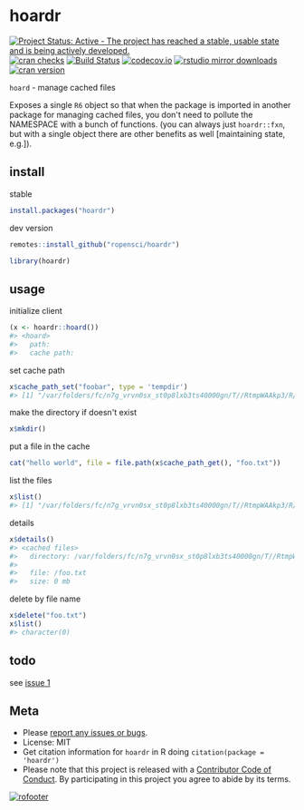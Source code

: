 hoardr
======



[![Project Status: Active - The project has reached a stable, usable state and is being actively developed.](https://www.repostatus.org/badges/latest/active.svg)](https://www.repostatus.org/#active)
[![cran checks](https://cranchecks.info/badges/worst/hoardr)](https://cranchecks.info/pkgs/hoardr)
[![Build Status](https://travis-ci.org/ropensci/hoardr.svg?branch=master)](https://travis-ci.org/ropensci/hoardr)
[![codecov.io](https://codecov.io/github/ropensci/hoardr/coverage.svg?branch=master)](https://codecov.io/github/ropensci/hoardr?branch=master)
[![rstudio mirror downloads](https://cranlogs.r-pkg.org/badges/hoardr)](https://github.com/metacran/cranlogs.app)
[![cran version](https://www.r-pkg.org/badges/version/hoardr)](https://cran.r-project.org/package=hoardr)


`hoard` - manage cached files

Exposes a single `R6` object so that when the package is imported in another
package for managing cached files, you don't need to pollute the NAMESPACE
with a bunch of functions. (you can always just `hoardr::fxn`, but
with a single object there are other benefits as well [maintaining state, e.g.]).

## install

stable


```r
install.packages("hoardr")
```

dev version


```r
remotes::install_github("ropensci/hoardr")
```


```r
library(hoardr)
```

## usage

initialize client


```r
(x <- hoardr::hoard())
#> <hoard> 
#>   path: 
#>   cache path:
```

set cache path


```r
x$cache_path_set("foobar", type = 'tempdir')
#> [1] "/var/folders/fc/n7g_vrvn0sx_st0p8lxb3ts40000gn/T//RtmpWAAkp3/R/foobar"
```

make the directory if doesn't exist


```r
x$mkdir()
```

put a file in the cache


```r
cat("hello world", file = file.path(x$cache_path_get(), "foo.txt"))
```

list the files


```r
x$list()
#> [1] "/var/folders/fc/n7g_vrvn0sx_st0p8lxb3ts40000gn/T//RtmpWAAkp3/R/foobar/foo.txt"
```

details


```r
x$details()
#> <cached files>
#>   directory: /var/folders/fc/n7g_vrvn0sx_st0p8lxb3ts40000gn/T//RtmpWAAkp3/R/foobar
#> 
#>   file: /foo.txt
#>   size: 0 mb
```

delete by file name


```r
x$delete("foo.txt")
x$list()
#> character(0)
```

## todo

see [issue 1](https://github.com/ropensci/hoardr/issues/1)

## Meta

* Please [report any issues or bugs](https://github.com/ropensci/hoardr/issues).
* License: MIT
* Get citation information for `hoardr` in R doing `citation(package = 'hoardr')`
* Please note that this project is released with a [Contributor Code of Conduct][coc]. By participating in this project you agree to abide by its terms.

[![rofooter](https://ropensci.org/public_images/github_footer.png)](https://ropensci.org)

[coc]: https://github.com/ropensci/hoardr/blob/master/CODE_OF_CONDUCT.md
